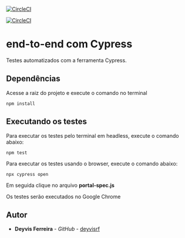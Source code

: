 
[![CircleCI](https://app.circleci.com/pipelines/github/deyvisrf/e2e-cypress.svg?style=svg)](https://app.circleci.com/pipelines/github/deyvisrf/e2e-cypress)

[![CircleCI](https://circleci.com/gh/deyvisrf/e2e-cypress.svg?style=svg&circle-token=11ab552caae9b23a11095897a8241c3524b06192)](https://circleci.com/gh/deyvisrf/e2e-cypress.svg?style=svg&circle-token=11ab552caae9b23a11095897a8241c3524b06192)





# end-to-end com Cypress

Testes automatizados com a ferramenta Cypress.

## Dependências
Acesse a raiz do projeto e execute o comando no terminal
```
npm install
```

## Executando os testes

Para executar os testes pelo terminal em headless, execute o comando abaixo:

```
npm test
```

Para executar os testes usando o browser, execute o comando abaixo:

```
npx cypress open
```
Em seguida clique no arquivo **portal-spec.js** 

Os testes serão executados no Google Chrome

## Autor

* **Deyvis Ferreira** - *GitHub* - [deyvisrf](https://github.com/deyvisrf)
